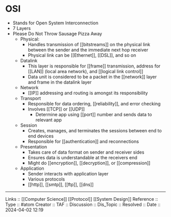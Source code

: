 # OSI

- Stands for Open System Interconnection
- 7 Layers
- Please Do Not Throw Sausage Pizza Away
	- Physical:
		- Handles transmission of [[bitstreams]] on the physical link between the sender and the immediate next hop receiver
		- Physical link can be [[Ethernet]], [[DSL]], and so on
	- Datalink
		- This layer is responsible for [[frame]] transmission, address for [[LAN]] (local area network), and [[logical link control]]
		- Data unit is considered to be a packet in the [[network]] layer and frame in the datalink layer
	- Network
		- [[IP]] addressing and routing is amongst its responsibility
	- Transport
		- Responsible for data ordering, [[reliability]], and error checking
		- Involves [[TCP]] or [[UDP]]
			- Determine app using [[port]] number and sends data to relevant app
	- Session
		- Creates, manages, and terminates the sessions between end to end devices
		- Responsible for [[authentication]] and reconnections
	- Presentation
		- Takes care of data format on sender and receiver sides
		- Ensures data is understandable at the receivers end 
		- Might do [[encryption]], [[decryption]], or [[compression]]
	- Application
		- Sender interacts with application layer
		- Various protocols
		- [[http]], [[smtp]], [[ftp]], [[dns]]
---
Links :: [[Computer Science]] [[Protocol]] [[System Design]]
Reference ::
Type :: #atom
Creator ::
TAF ::
Discussion ::
Dis_Topic :: 
Resolved ::
Date :: 2024-04-02 12:19

